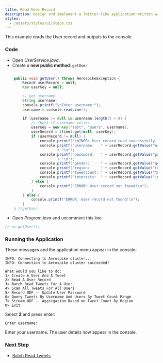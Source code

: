 ```yaml
---
title: Read User Record
description: Design and implement a Twitter-like application written with Aerospike as the only database.
styles:
  - /assets/styles/ui/steps.css
---
```


This example reads the User record and outputs to the console.

### Code

- Open _UserService.java_.
- Create a **new public method**: `getUser`

```java

	public void getUser() throws AerospikeException {
		Record userRecord = null;
		Key userKey = null;

		// Get username
		String username;
		console.printf("\nEnter username:");
		username = console.readLine();

		if (username != null && username.length() > 0) {
			// Check if username exists
			userKey = new Key("test", "users", username);
			userRecord = client.get(null, userKey);
			if (userRecord != null) {
				console.printf("\nINFO: User record read successfully! Here are the details:\n");
				console.printf("username:   " + userRecord.getValue("username")
						+ "\n");
				console.printf("password:   " + userRecord.getValue("password")
						+ "\n");
				console.printf("gender:     " + userRecord.getValue("gender") + "\n");
				console.printf("region:     " + userRecord.getValue("region") + "\n");
				console.printf("tweetcount: " + userRecord.getValue("tweetcount") + "\n");
				console.printf("interests:  " + userRecord.getValue("interests") + "\n");
			} else {
				console.printf("ERROR: User record not found!\n");
			}		
		} else {
			console.printf("ERROR: User record not found!\n");
		}		
	} //getUser
```

- Open _Program.java_ and uncomment this line:
    
```java
// us.getUser();
```

### Running the Application

These messages and the application menu appear in the console:

```
INFO: Connecting to Aerospike cluster...
INFO: Connection to Aerospike cluster succeeded!

What would you like to do:
1> Create A User And A Tweet
2> Read A User Record
3> Batch Read Tweets For A User
4> Scan All Tweets For All Users
5> Record UDF -- Update User Password
6> Query Tweets By Username And Users By Tweet Count Range
7> Stream UDF -- Aggregation Based on Tweet Count By Region
0> Exit
```

Select **2** and press enter:

```
Enter username:
```

Enter your username. The user details now appear in the console.

### Next Step
- [Batch Read Tweets](/docs/client/java/examples/application/batch.html)
